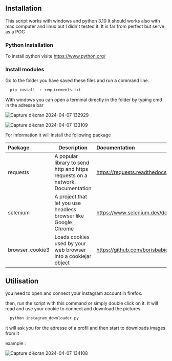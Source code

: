 
## Installation

This script works with windows and python 3.10
It should works also with mac computer and linux but I didn't tested it.
It is far from perfect but serve as a POC

### Python Installation

To install python visite https://www.python.org/

### Install modules

Go to the folder you have saved these files and run a command line.

```bash
  pip install -r requirements.txt
```

With windows you can open a terminal directly in the folder by typing cmd in the adresse bar

![Capture d’écran 2024-04-07 132929](https://github.com/MamyNova69/instagram_downloader.py/assets/34945270/71aae3a6-9aa7-4f65-b291-6a0b0cc56883)

![Capture d’écran 2024-04-07 133109](https://github.com/MamyNova69/instagram_downloader.py/assets/34945270/1ee1f37b-b0b8-4bed-a298-72ce33f45aee)




For information it will install the following package 


| Package | Description                | Documentation |
| :-------- | ------------------------- |:---|
| requests | A popular library to send http and https requests on a network. Documentation | https://requests.readthedocs.io/en/latest/ |
| selenium | A project that let you use headless browser like Google Chrome | https://www.selenium.dev/documentation/ |
| browser_cookie3 | Loads cookies used by your web browser into a cookiejar object | https://github.com/borisbabic/browser_cookie3 |


## Utilisation

you need to open and connect your instagram account in firefox. 

then, run the script with this command or simply double click on it.
It will read and use your cookie to connect and download the pictures.

```bash
  python instagram_downloader.py
```

it will ask you for the adresse of a profil and then start to downloads images from it

example : 

![Capture d’écran 2024-04-07 134108](https://github.com/MamyNova69/instagram_downloader.py/assets/34945270/7ee5669d-d6d7-4ac0-9062-fa5f9975b3ce)

